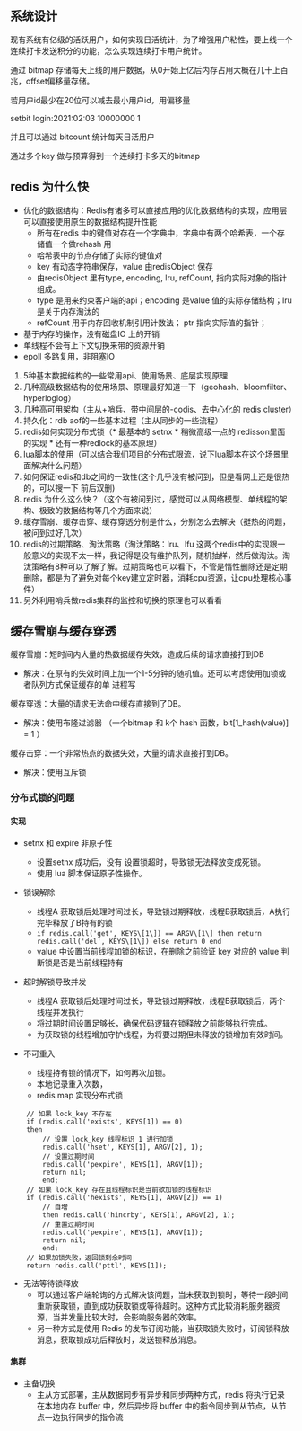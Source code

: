 ## 系统设计
现有系统有亿级的活跃用户，如何实现日活统计，为了增强用户粘性，要上线一个连续打卡发送积分的功能，怎么实现连续打卡用户统计。

通过 bitmap 存储每天上线的用户数据，从0开始上亿后内存占用大概在几十上百兆，offset偏移量存储。

若用户id最少在20位可以减去最小用户id，用偏移量

setbit login:2021:02:03 10000000 1

并且可以通过 bitcount 统计每天日活用户

通过多个key 做与预算得到一个连续打卡多天的bitmap 

## redis 为什么快
- 优化的数据结构：Redis有诸多可以直接应用的优化数据结构的实现，应用层可以直接使用原生的数据结构提升性能
  - 所有在redis 中的键值对存在一个字典中，字典中有两个哈希表，一个存储值一个做rehash 用
  - 哈希表中的节点存储了实际的键值对
  - key 有动态字符串保存，value 由redisObject 保存
  - 由redisObject 里有type, encoding, lru, refCount, 指向实际对象的指针组成。
  - type 是用来约束客户端的api；encoding 是value 值的实际存储结构；lru 是关于内存淘汰的
  - refCount 用于内存回收机制引用计数法； ptr 指向实际值的指针；
- 基于内存的操作，没有磁盘IO 上的开销
- 单线程不会有上下文切换来带的资源开销
- epoll 多路复用，非阻塞IO

1. 5种基本数据结构的一些常用api、使用场景、底层实现原理
2. 几种高级数据结构的使用场景、原理最好知道一下（geohash、bloomfilter、hyperloglog）
3. 几种高可用架构（主从+哨兵、带中间层的-codis、去中心化的 redis cluster）
4. 持久化：rdb aof的一些基本过程（主从同步的一些流程）
5. redis如何实现分布式锁（* 最基本的 setnx * 稍微高级一点的 redisson里面的实现 * 还有一种redlock的基本原理）
6. lua脚本的使用（可以结合我们项目的分布式限流，说下lua脚本在这个场景里面解决什么问题）
7. 如何保证redis和db之间的一致性(这个几乎没有被问到，但是看网上还是很热的，可以搜一下 前后双删)
8. redis 为什么这么快？（这个有被问到过，感觉可以从网络模型、单线程的架构、极致的数据结构等几个方面来说）
9. 缓存雪崩、缓存击穿、缓存穿透分别是什么，分别怎么去解决（挺热的问题，被问到过好几次）
10. redis的过期策略、淘汰策略（淘汰策略：lru、lfu 这两个redis中的实现跟一般意义的实现不太一样，我记得是没有维护队列，随机抽样，然后做淘汰。淘汰策略有8种可以了解了解。过期策略也可以看下，不管是惰性删除还是定期删除，都是为了避免对每个key建立定时器，消耗cpu资源，让cpu处理核心事件）
11. 另外利用哨兵做redis集群的监控和切换的原理也可以看看

## 缓存雪崩与缓存穿透
缓存雪崩：短时间内大量的热数据缓存失效，造成后续的请求直接打到DB 
- 解决：在原有的失效时间上加一个1-5分钟的随机值。还可以考虑使用加锁或者队列方式保证缓存的单 进程写

缓存穿透：大量的请求无法命中缓存直接到了DB。
- 解决：使用布隆过滤器 （一个bitmap 和 k个 hash 函数，bit[1_hash(value)] = 1 ）

缓存击穿：一个非常热点的数据失效，大量的请求直接打到DB。
- 解决：使用互斥锁

### 分布式锁的问题
#### 实现
- setnx 和 expire 非原子性
    - 设置setnx 成功后，没有 设置锁超时，导致锁无法释放变成死锁。
    - 使用 lua 脚本保证原子性操作。

- 锁误解除
    - 线程A 获取锁后处理时间过长，导致锁过期释放，线程B获取锁后，A执行完毕释放了B持有的锁
    - `if redis.call('get', KEYS\[1\]) == ARGV\[1\] then return redis.call('del', KEYS\[1\]) else return 0 end`
    - value 中设置当前线程加锁的标识，在删除之前验证 key 对应的 value 判断锁是否是当前线程持有

- 超时解锁导致并发
    - 线程A 获取锁后处理时间过长，导致锁过期释放，线程B获取锁后，两个线程并发执行
    - 将过期时间设置足够长，确保代码逻辑在锁释放之前能够执行完成。
    - 为获取锁的线程增加守护线程，为将要过期但未释放的锁增加有效时间。

- 不可重入
    - 线程持有锁的情况下，如何再次加锁。
    - 本地记录重入次数，
    - redis map 实现分布式锁
``` 
    // 如果 lock_key 不存在
    if (redis.call('exists', KEYS[1]) == 0)
    then    
        // 设置 lock_key 线程标识 1 进行加锁    
        redis.call('hset', KEYS[1], ARGV[2], 1);    
        // 设置过期时间    
        redis.call('pexpire', KEYS[1], ARGV[1]);    
        return nil;    
        end;
    // 如果 lock_key 存在且线程标识是当前欲加锁的线程标识
    if (redis.call('hexists', KEYS[1], ARGV[2]) == 1)    
        // 自增    
        then redis.call('hincrby', KEYS[1], ARGV[2], 1);    
        // 重置过期时间    
        redis.call('pexpire', KEYS[1], ARGV[1]);    
        return nil;    
        end;
    // 如果加锁失败，返回锁剩余时间
    return redis.call('pttl', KEYS[1]);

```

- 无法等待锁释放
    - 可以通过客户端轮询的方式解决该问题，当未获取到锁时，等待一段时间重新获取锁，直到成功获取锁或等待超时。这种方式比较消耗服务器资源，当并发量比较大时，会影响服务器的效率。
    - 另一种方式是使用 Redis 的发布订阅功能，当获取锁失败时，订阅锁释放消息，获取锁成功后释放时，发送锁释放消息。

#### 集群
- 主备切换
    - 主从方式部署，主从数据同步有异步和同步两种方式，redis 将执行记录在本地内存 buffer 中，然后异步将 buffer 中的指令同步到从节点，从节点一边执行同步的指令流
